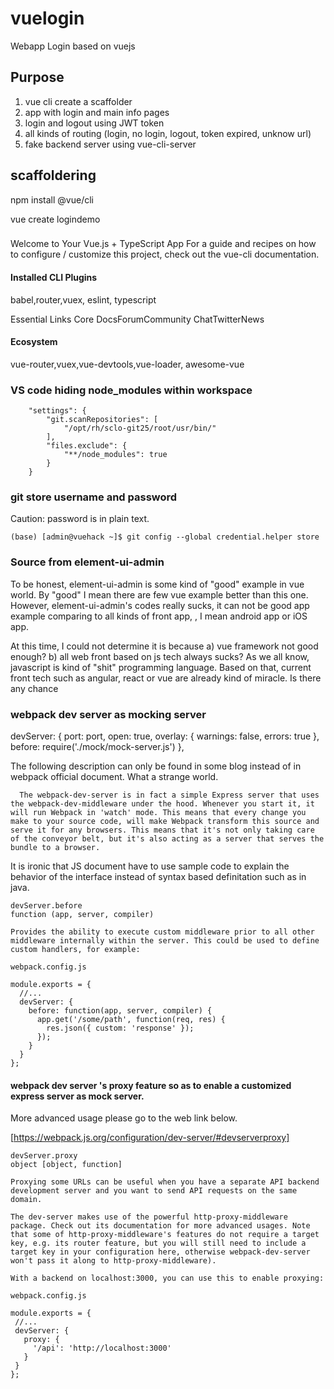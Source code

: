 # vuelogin
Webapp Login based on vuejs 

## Purpose


1.  vue cli create a scaffolder
2.  app with login and main info pages
3.  login and logout using JWT token 
4.  all kinds of routing (login, no login, logout, token expired, unknow url)
2.  fake backend server using vue-cli-server 

## scaffoldering

npm install @vue/cli

vue create logindemo

###

Welcome to Your Vue.js + TypeScript App
For a guide and recipes on how to configure / customize this project,
check out the vue-cli documentation.

#### Installed CLI Plugins
babel,router,vuex, eslint, typescript

Essential Links
Core DocsForumCommunity ChatTwitterNews

#### Ecosystem
vue-router,vuex,vue-devtools,vue-loader, awesome-vue


### VS code hiding  node_modules  within workspace

```
	"settings": {
		"git.scanRepositories": [
			"/opt/rh/sclo-git25/root/usr/bin/"
		],
		"files.exclude": {
			"**/node_modules": true
		}
	}
```

### git store username and password  

Caution:  password is in plain text. 

```
(base) [admin@vuehack ~]$ git config --global credential.helper store 
```

###  Source from element-ui-admin

To be honest, element-ui-admin is some kind of "good" example in vue world.  By "good" I mean there are few vue example better than this one. However, element-ui-admin's codes  really sucks, it can not be good app example comparing to all  kinds of front app, , I mean android app or iOS app. 

At this time, I could not determine  it is because 
a) vue framework not good enough? 
b) all web front based on js tech always sucks?   As we all know, javascript is kind of "shit" programming language. Based on that, current front tech such as angular, react or vue are already kind of miracle.  Is there any chance  


###  webpack dev server as mocking server
  devServer: {
    port: port,
    open: true,
    overlay: {
      warnings: false,
      errors: true
    },
    before: require('./mock/mock-server.js')
  },

The following description can only be found in some blog instead of in webpack official document. 
What a strange world. 
```
  The webpack-dev-server is in fact a simple Express server that uses the webpack-dev-middleware under the hood. Whenever you start it, it will run Webpack in 'watch' mode. This means that every change you make to your source code, will make Webpack transform this source and serve it for any browsers. This means that it's not only taking care of the conveyor belt, but it's also acting as a server that serves the bundle to a browser.
```


It is ironic that JS document have to use sample code  to explain the behavior of the  interface instead of syntax based definitation such as in java. 
```
devServer.before
function (app, server, compiler)

Provides the ability to execute custom middleware prior to all other middleware internally within the server. This could be used to define custom handlers, for example:

webpack.config.js

module.exports = {
  //...
  devServer: {
    before: function(app, server, compiler) {
      app.get('/some/path', function(req, res) {
        res.json({ custom: 'response' });
      });
    }
  }
};
```

#### webpack dev server 's proxy feature so as to enable a customized express server as mock server. 

More advanced usage please go to  the web link below.

 [https://webpack.js.org/configuration/dev-server/#devserverproxy]

 ```
 devServer.proxy
object [object, function]

Proxying some URLs can be useful when you have a separate API backend development server and you want to send API requests on the same domain.

The dev-server makes use of the powerful http-proxy-middleware package. Check out its documentation for more advanced usages. Note that some of http-proxy-middleware's features do not require a target key, e.g. its router feature, but you will still need to include a target key in your configuration here, otherwise webpack-dev-server won't pass it along to http-proxy-middleware).

With a backend on localhost:3000, you can use this to enable proxying:

webpack.config.js

module.exports = {
  //...
  devServer: {
    proxy: {
      '/api': 'http://localhost:3000'
    }
  }
};
```



